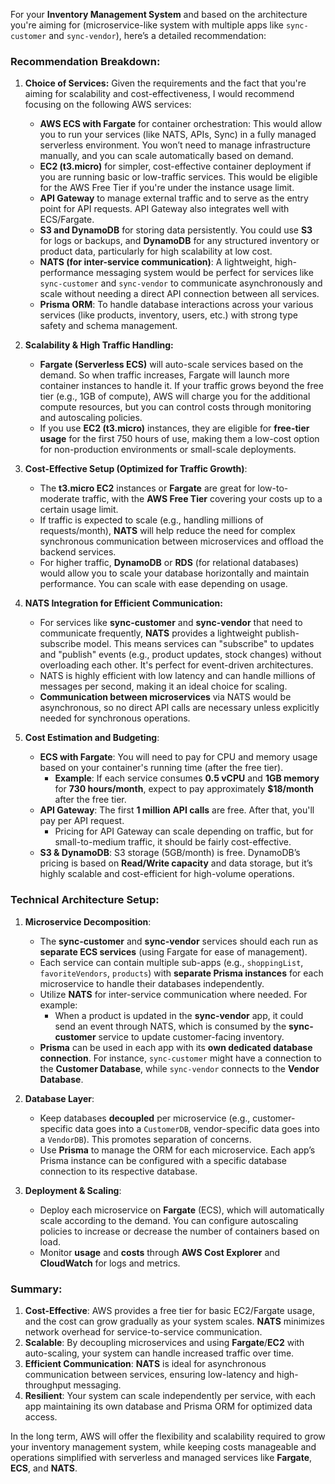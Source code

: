 For your **Inventory Management System** and based on the architecture you're aiming for (microservice-like system with multiple apps like `sync-customer` and `sync-vendor`), here’s a detailed recommendation:

### **Recommendation Breakdown:**

1. **Choice of Services:**
   Given the requirements and the fact that you're aiming for scalability and cost-effectiveness, I would recommend focusing on the following AWS services:

   - **AWS ECS with Fargate** for container orchestration: This would allow you to run your services (like NATS, APIs, Sync) in a fully managed serverless environment. You won’t need to manage infrastructure manually, and you can scale automatically based on demand.
   - **EC2 (t3.micro)** for simpler, cost-effective container deployment if you are running basic or low-traffic services. This would be eligible for the AWS Free Tier if you're under the instance usage limit.
   - **API Gateway** to manage external traffic and to serve as the entry point for API requests. API Gateway also integrates well with ECS/Fargate.
   - **S3 and DynamoDB** for storing data persistently. You could use **S3** for logs or backups, and **DynamoDB** for any structured inventory or product data, particularly for high scalability at low cost.
   - **NATS (for inter-service communication)**: A lightweight, high-performance messaging system would be perfect for services like `sync-customer` and `sync-vendor` to communicate asynchronously and scale without needing a direct API connection between all services.
   - **Prisma ORM**: To handle database interactions across your various services (like products, inventory, users, etc.) with strong type safety and schema management.

2. **Scalability & High Traffic Handling:**

   - **Fargate (Serverless ECS)** will auto-scale services based on the demand. So when traffic increases, Fargate will launch more container instances to handle it. If your traffic grows beyond the free tier (e.g., 1GB of compute), AWS will charge you for the additional compute resources, but you can control costs through monitoring and autoscaling policies.
   - If you use **EC2 (t3.micro)** instances, they are eligible for **free-tier usage** for the first 750 hours of use, making them a low-cost option for non-production environments or small-scale deployments.

3. **Cost-Effective Setup (Optimized for Traffic Growth)**:

   - The **t3.micro EC2** instances or **Fargate** are great for low-to-moderate traffic, with the **AWS Free Tier** covering your costs up to a certain usage limit.
   - If traffic is expected to scale (e.g., handling millions of requests/month), **NATS** will help reduce the need for complex synchronous communication between microservices and offload the backend services.
   - For higher traffic, **DynamoDB** or **RDS** (for relational databases) would allow you to scale your database horizontally and maintain performance. You can scale with ease depending on usage.

4. **NATS Integration for Efficient Communication:**

   - For services like **sync-customer** and **sync-vendor** that need to communicate frequently, **NATS** provides a lightweight publish-subscribe model. This means services can "subscribe" to updates and "publish" events (e.g., product updates, stock changes) without overloading each other. It's perfect for event-driven architectures.
   - NATS is highly efficient with low latency and can handle millions of messages per second, making it an ideal choice for scaling.
   - **Communication between microservices** via NATS would be asynchronous, so no direct API calls are necessary unless explicitly needed for synchronous operations.

5. **Cost Estimation and Budgeting**:
   - **ECS with Fargate**: You will need to pay for CPU and memory usage based on your container's running time (after the free tier).
     - **Example**: If each service consumes **0.5 vCPU** and **1GB memory** for **730 hours/month**, expect to pay approximately **$18/month** after the free tier.
   - **API Gateway**: The first **1 million API calls** are free. After that, you'll pay per API request.
     - Pricing for API Gateway can scale depending on traffic, but for small-to-medium traffic, it should be fairly cost-effective.
   - **S3 & DynamoDB**: S3 storage (5GB/month) is free. DynamoDB’s pricing is based on **Read/Write capacity** and data storage, but it’s highly scalable and cost-efficient for high-volume operations.

### **Technical Architecture Setup:**

1. **Microservice Decomposition**:

   - The **sync-customer** and **sync-vendor** services should each run as **separate ECS services** (using Fargate for ease of management).
   - Each service can contain multiple sub-apps (e.g., `shoppingList`, `favoriteVendors`, `products`) with **separate Prisma instances** for each microservice to handle their databases independently.
   - Utilize **NATS** for inter-service communication where needed. For example:
     - When a product is updated in the **sync-vendor** app, it could send an event through NATS, which is consumed by the **sync-customer** service to update customer-facing inventory.
   - **Prisma** can be used in each app with its **own dedicated database connection**. For instance, `sync-customer` might have a connection to the **Customer Database**, while `sync-vendor` connects to the **Vendor Database**.

2. **Database Layer**:

   - Keep databases **decoupled** per microservice (e.g., customer-specific data goes into a `CustomerDB`, vendor-specific data goes into a `VendorDB`). This promotes separation of concerns.
   - Use **Prisma** to manage the ORM for each microservice. Each app’s Prisma instance can be configured with a specific database connection to its respective database.

3. **Deployment & Scaling**:
   - Deploy each microservice on **Fargate** (ECS), which will automatically scale according to the demand. You can configure autoscaling policies to increase or decrease the number of containers based on load.
   - Monitor **usage** and **costs** through **AWS Cost Explorer** and **CloudWatch** for logs and metrics.

### **Summary**:

1. **Cost-Effective**: AWS provides a free tier for basic EC2/Fargate usage, and the cost can grow gradually as your system scales. **NATS** minimizes network overhead for service-to-service communication.
2. **Scalable**: By decoupling microservices and using **Fargate**/**EC2** with auto-scaling, your system can handle increased traffic over time.
3. **Efficient Communication**: **NATS** is ideal for asynchronous communication between services, ensuring low-latency and high-throughput messaging.
4. **Resilient**: Your system can scale independently per service, with each app maintaining its own database and Prisma ORM for optimized data access.

In the long term, AWS will offer the flexibility and scalability required to grow your inventory management system, while keeping costs manageable and operations simplified with serverless and managed services like **Fargate**, **ECS**, and **NATS**.
